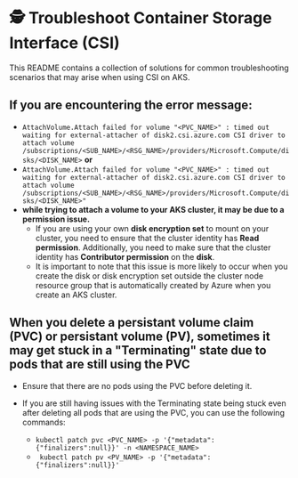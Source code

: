 # 🕵️ Troubleshoot Container Storage Interface (CSI)
This README contains a collection of solutions for common troubleshooting scenarios that may arise when using CSI on AKS.

## **If you are encountering the error message**:
  -  ```AttachVolume.Attach failed for volume "<PVC_NAME>" : timed out waiting for external-attacher of disk2.csi.azure.com CSI driver to attach volume /subscriptions/<SUB_NAME>/<RSG_NAME>/providers/Microsoft.Compute/disks/<DISK_NAME>``` **or**
  - ```AttachVolume.Attach failed for volume "<PVC_NAME>" : timed out waiting for external-attacher of disk2.csi.azure.com CSI driver to attach volume /subscriptions/<SUB_NAME>/<RSG_NAME>/providers/Microsoft.Compute/disks/<DISK_NAME>"``` 
- **while trying to attach a volume to your AKS cluster, it may be due to a permission issue.**
  - If you are using your own **disk encryption set** to mount on your cluster, you need to ensure that the cluster identity has **Read permission**. Additionally, you need to make sure that the cluster identity has **Contributor permission** on the **disk**.
  -  It is important to note that this issue is more likely to occur when you create the disk or disk encryption set outside the cluster node resource group that is automatically created by Azure when you create an AKS cluster.

## When you delete a persistant volume claim (PVC) or persistant volume (PV), sometimes it may get stuck in a "Terminating" state due to pods that are still using the PVC
- Ensure that there are no pods using the PVC before deleting it.

- If you are still having issues with the Terminating state being stuck even after deleting all pods that are using the PVC, you can use the following commands:
  - ```kubectl patch pvc <PVC_NAME> -p '{"metadata":{"finalizers":null}}' -n <NAMESPACE_NAME>```
  - ``` kubectl patch pv <PV_NAME> -p '{"metadata":{"finalizers":null}}'```


